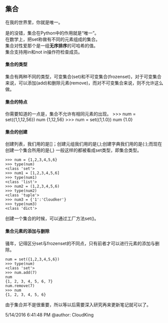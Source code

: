 <link rel="stylesheet" href="./css/layout.css" type="text/css" />
<h2>集合</h2>
在我的世界里，你就是唯一。

是的没错，集合在Python中的作用就是“唯一”。<br/>
在数学上，把set称做有不同的元素组成的集合。<br/>
集合对性爱那个是一组<strong>无序排序</strong>的可哈希的值。<br/>
集合支持用in和not in操作符检查成员。<br/>

<h4>集合的类型</h4>
集合有两种不同的类型，可变集合(set)和不可变集合(frozenset)，对于可变集合来说，可以添加(add)和删除元素(remove)，而对不可变集合来说，则不允许这么做。

<h4>集合的特点</h4>
你需要知道的一点是，集合不允许有相同元素的出现。
	>>> num = set({1,1,12,56})
	num
	{1,12,56}
	>>> num = set({1,1.0})
	num
	{1.0}

<h4>集合的创建</h4>
创建列表，我们用的是[]；创建元组我们用的是(,);创建字典我们用的是{:};而现在创建一个集合所用的是{,} 一般这样的都被看成set类型，即集合类型。

	>>> num = {1,2,3,4,5,6}
	>>> type(num)
	<class 'set'>
	>>> num1 = [1,2,3,4,5,6]
	>>> type(num1)
	<class 'list'>
	>>> num2 = (1,2,3,4,5,6)
	>>> type(num2)
	<class 'tuple'>
	>>> num3 = {'1':'Cloudker'}
	>>> type(num3)
	<class 'dict'>
创建一个集合的时候，可以通过工厂方法set()。

<h4>集合元素的添加与删除</h4>
骚年，记得区分set与frozenset的不同点，只有前者才可以进行元素的添加与删除。

	num = set({1,2,3,4,5,6})
	>>> type(num)
	<class 'set'>
	>>> num.add(7)
	num
	{1, 2, 3, 4, 5, 6, 7}
	num.remove(7)
	>>> num
	{1, 2, 3, 4, 5, 6}

由于集合并不是很重要，所以等以后需要深入研究再来更新笔记就可以了。

5/14/2016 6:41:48 PM @author: CloudKing